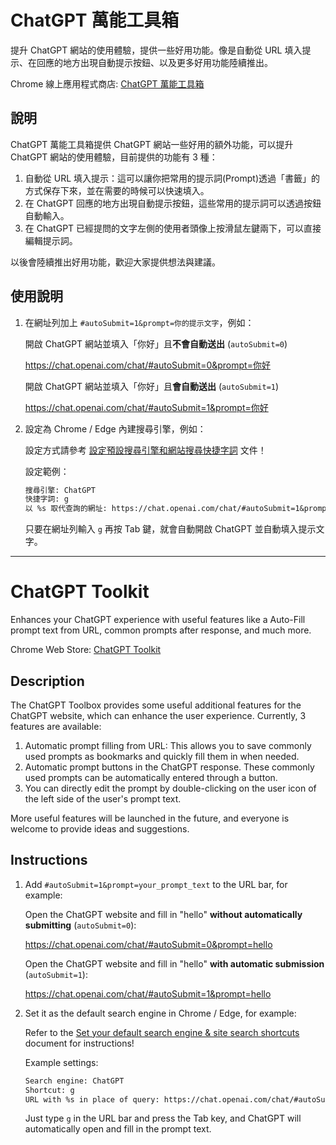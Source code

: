 # ChatGPT 萬能工具箱

提升 ChatGPT 網站的使用體驗，提供一些好用功能。像是自動從 URL 填入提示、在回應的地方出現自動提示按鈕、以及更多好用功能陸續推出。

Chrome 線上應用程式商店: [ChatGPT 萬能工具箱](https://chrome.google.com/webstore/detail/fmijcafgekkphdijpclfgnjhchmiokgp?hl=zh-TW)

## 說明

ChatGPT 萬能工具箱提供 ChatGPT 網站一些好用的額外功能，可以提升 ChatGPT 網站的使用體驗，目前提供的功能有 3 種：

1. 自動從 URL 填入提示：這可以讓你把常用的提示詞(Prompt)透過「書籤」的方式保存下來，並在需要的時候可以快速填入。
2. 在 ChatGPT 回應的地方出現自動提示按鈕，這些常用的提示詞可以透過按鈕自動輸入。
3. 在 ChatGPT 已經提問的文字左側的使用者頭像上按滑鼠左鍵兩下，可以直接編輯提示詞。

以後會陸續推出好用功能，歡迎大家提供想法與建議。

## 使用說明

1. 在網址列加上 `#autoSubmit=1&prompt=你的提示文字`，例如：

    開啟 ChatGPT 網站並填入「你好」且**不會自動送出** (`autoSubmit=0`)

    https://chat.openai.com/chat/#autoSubmit=0&prompt=你好

    開啟 ChatGPT 網站並填入「你好」且**會自動送出** (`autoSubmit=1`)

    https://chat.openai.com/chat/#autoSubmit=1&prompt=你好

2. 設定為 Chrome / Edge 內建搜尋引擎，例如：

    設定方式請參考 [設定預設搜尋引擎和網站搜尋快捷字詞](https://support.google.com/chrome/answer/95426?hl=zh-Hant) 文件！

    設定範例：

    ```txt
    搜尋引擎: ChatGPT
    快捷字詞: g
    以 %s 取代查詢的網址: https://chat.openai.com/chat/#autoSubmit=1&prompt=%s
    ```

    只要在網址列輸入 `g` 再按 Tab 鍵，就會自動開啟 ChatGPT 並自動填入提示文字。

---

# ChatGPT Toolkit

Enhances your ChatGPT experience with useful features like a Auto-Fill prompt text from URL, common prompts after response, and much more.

Chrome Web Store: [ChatGPT Toolkit](https://chrome.google.com/webstore/detail/fmijcafgekkphdijpclfgnjhchmiokgp?hl=en)

## Description

The ChatGPT Toolbox provides some useful additional features for the ChatGPT website, which can enhance the user experience. Currently, 3 features are available:

1. Automatic prompt filling from URL: This allows you to save commonly used prompts as bookmarks and quickly fill them in when needed.
2. Automatic prompt buttons in the ChatGPT response. These commonly used prompts can be automatically entered through a button.
3. You can directly edit the prompt by double-clicking on the user icon of the left side of the user's prompt text.

More useful features will be launched in the future, and everyone is welcome to provide ideas and suggestions.

## Instructions

1. Add `#autoSubmit=1&prompt=your_prompt_text` to the URL bar, for example:

    Open the ChatGPT website and fill in "hello" **without automatically submitting** (`autoSubmit=0`):

    https://chat.openai.com/chat/#autoSubmit=0&prompt=hello

    Open the ChatGPT website and fill in "hello" **with automatic submission** (`autoSubmit=1`):

    https://chat.openai.com/chat/#autoSubmit=1&prompt=hello

2. Set it as the default search engine in Chrome / Edge, for example:

    Refer to the [Set your default search engine & site search shortcuts](https://support.google.com/chrome/answer/95426?hl=en) document for instructions!

    Example settings:

    ```txt
    Search engine: ChatGPT
    Shortcut: g
    URL with %s in place of query: https://chat.openai.com/chat/#autoSubmit=1&prompt=%s
    ```

    Just type `g` in the URL bar and press the Tab key, and ChatGPT will automatically open and fill in the prompt text.
